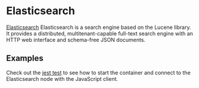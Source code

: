 # Elasticsearch

[Elasticsearch](https://www.elastic.co/elasticsearch/) Elasticsearch is a search engine based on the Lucene library.
It provides a distributed, multitenant-capable full-text search engine with an HTTP web interface and schema-free JSON documents.

## Examples

Check out the [jest test](elasticsearch-container.test.ts) to see how to start the container and connect
to the Elasticsearch node with the JavaScript client.
